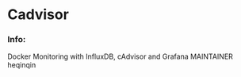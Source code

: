 # Cadvisor


### Info:
 Docker Monitoring with InfluxDB, cAdvisor and Grafana 
 MAINTAINER heqinqin
 
